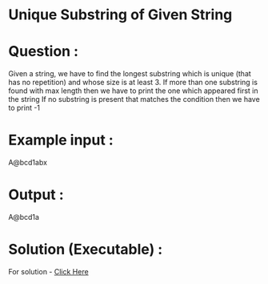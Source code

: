 # Unique Substring of Given String

# Question :
Given a string, we have to find the longest substring which is unique (that has no repetition) and whose size is at least 3.
If more than one substring is found with max length then we have to print the one which appeared first in the string
If no substring is present that matches the condition then we have to print -1

# Example input :
A@bcd1abx

# Output :
A@bcd1a

# Solution (Executable) :
For solution - [Click Here](https://onecompiler.com/python/3wvqfjk2e)
